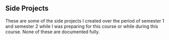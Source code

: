 ## Side Projects

These are some of the side projects I created over the period of semester 1 and semester 2 while I was preparing for this course or while during this course. None of these are documented fully.
